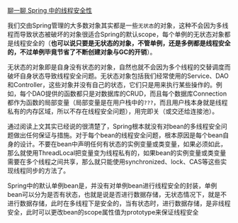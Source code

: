 [聊一聊 Spring 中的线程安全性](https://zhuanlan.zhihu.com/p/52096028)

我们交由Spring管理的大多数对象其实都是一些`无状态`的对象，这种不会因为多线程而导致状态被破坏的对象很适合Spring的默认scope，每个单例的无状态对象都是线程安全的（**也可以说只要是无状态的对象，不管单例，还是多例都是线程安全的，不过单例毕竟节省了不断创建对象与GC的开销**）。

无状态的对象即是自身没有状态的对象，自然也就不会因为多个线程的交替调度而破坏自身状态导致线程安全问题。无状态对象包括我们经常使用的Service、DAO和Controller，这些对象并没有自己的状态，它们只是用来执行某些操作的。例如，每个DAO提供的函数都只是对数据库的CRUD，而且每个数据库Connection都作为函数的局部变量（局部变量是在用户栈中的`???`，而且用户栈本身就是线程私有的内存区域，所以不存在线程安全问题），用完即关（或交还给连接池）。

通过阅读上文其实已经说的很清楚了，Spring根本就没有对bean的多线程安全问题做出任何保证与措施。对于每个bean的线程安全问题，根本原因是每个bean自身的设计。不要在bean中声明任何有状态的实例变量或类变量，如果必须如此，那么就使用ThreadLocal把变量变为线程私有的，如果bean的实例变量或类变量需要在多个线程之间共享，那么就只能使用synchronized、lock、CAS等这些实现线程同步的方法了。

Spring中的默认单例bean是，并没有对单例bean进行线程安全的封装，单例bean可以分为是否有状态，也就是说是否进行数据存储，无状态情况下，就是不进行数据存储，此时在多线程下是安全的，当有状态时，进行数据存储，是非线程安全，此时可以更改bean的scope属性值为prototype来保证线程安全
